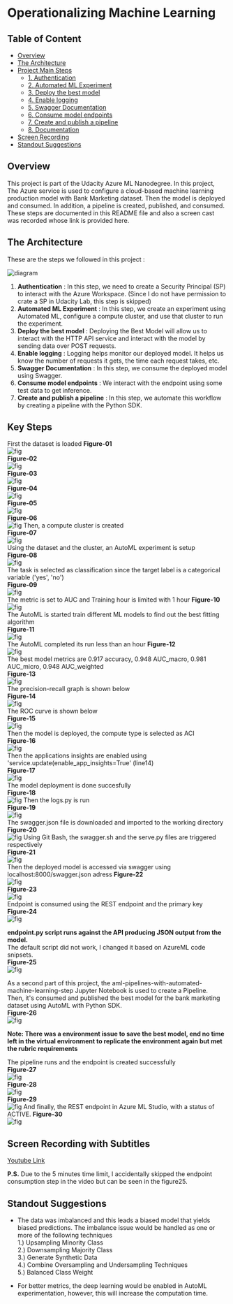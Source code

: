 # Operationalizing Machine Learning

## Table of Content
* [Overview](#overview)
* [The Architecture](#the-architecture)
* [Project Main Steps](#key-steps)
    * [1. Authentication](#authentication)
    * [2. Automated ML Experiment](#automated-ml-experiment)
    * [3. Deploy the best model](#deploy-the-best-model)
    * [4. Enable logging](#enable-logging)
    * [5. Swagger Documentation](#swagger-documentation)
    * [6. Consume model endpoints](#consume-model-endpoints)
    * [7. Create and publish a pipeline](#create-and-publish-a-pipeline)
    * [8. Documentation](#documentation)
* [Screen Recording](#Screen-Recording-with-Subtitles)
* [Standout Suggestions](#Standout-Suggestions)

## Overview
This project is part of the Udacity Azure ML Nanodegree.
In this project, The Azure service is used to configure a cloud-based machine learning production model with Bank Marketing dataset. Then the model is deployed and consumed. In addition, a pipeline is created, published, and consumed. These steps are documented in this README file and also a screen cast was recorded whose link is provided here.

## The Architecture
These are the steps we followed in this project :

![diagram](img/architecture.png)

1. **Authentication** : In this step, we need to create a Security Principal (SP) to interact with the Azure Workspace. (Since I do not have permission to crate a SP in Udacity Lab, this step is skipped)
2. **Automated ML Experiment** : In this step, we create an experiment using Automated ML, configure a compute cluster, and use that cluster to run the experiment.
3. **Deploy the best model** : Deploying the Best Model will allow us to interact with the HTTP API service and interact with the model by sending data over POST requests.
4. **Enable logging** : Logging helps monitor our deployed model. It helps us know the number of requests it gets, the time each request takes, etc.
5. **Swagger Documentation** : In this step, we consume the deployed model using Swagger.
6. **Consume model endpoints** : We interact with the endpoint using some test data to get inference.
7. **Create and publish a pipeline** : In this step, we automate this workflow by creating a pipeline with the Python SDK.

## Key Steps  
First the dataset is loaded
**Figure-01**  
![fig](img/fig01.png)  
**Figure-02**  
![fig](img/fig02.png)  
**Figure-03**  
![fig](img/fig03.png)  
**Figure-04**  
![fig](img/fig04.png)  
**Figure-05**  
![fig](img/fig05.png)  
**Figure-06**  
![fig](img/fig06.png)
Then, a compute cluster is created  
**Figure-07**  
![fig](img/fig07.png)  
Using the dataset and the cluster, an AutoML experiment is setup  
**Figure-08**  
![fig](img/fig08.png)  
The task is selected as classification since the target label is a categorical variable ('yes', 'no')  
**Figure-09**  
![fig](img/fig09.png)  
The metric is set to AUC and Training hour is limited with 1 hour 
**Figure-10**  
![fig](img/fig10.png)  
The AutoML is started train different ML models to find out the best fitting algorithm  
**Figure-11**  
![fig](img/fig11.png)  
The AutoML completed its run less than an hour
**Figure-12**  
![fig](img/fig12.png)  
The best model metrics are 0.917 accuracy, 0.948 AUC_macro, 0.981 AUC_micro, 0.948 AUC_weighted  
**Figure-13**  
![fig](img/fig13.png)  
The precision-recall graph is shown below  
**Figure-14**  
![fig](img/fig14.png)  
The ROC curve is shown below  
**Figure-15**  
![fig](img/fig15.png)  
Then the model is deployed, the compute type is selected as ACI  
**Figure-16**  
![fig](img/fig16.png)  
Then the applications insights are enabled using 'service.update(enable_app_insights=True' (line14)  
**Figure-17**  
![fig](img/fig17.png)  
The model deployment is done succesfully  
**Figure-18**  
![fig](img/fig18.png)
Then the logs.py is run  
**Figure-19**  
![fig](img/fig19.png)  
The swagger.json file is downloaded and imported to the working directory  
**Figure-20**  
![fig](img/fig20.png)
Using Git Bash, the swagger.sh and the serve.py files are triggered respectively  
**Figure-21**  
![fig](img/fig21.png)  
Then the deployed model is accessed via swagger using localhost:8000/swagger.json adress
**Figure-22**  
![fig](img/fig22.png)  
**Figure-23**  
![fig](img/fig23.png)  
Endpoint is consumed using the REST endpoint and the primary key  
**Figure-24**  
![fig](img/fig24.png)  

**endpoint.py script runs against the API producing JSON output from the model.**  
The default script did not work, I changed it based on AzureML code snipsets.  
**Figure-25**  
![fig](img/fig25.png)  

As a second part of this project, the aml-pipelines-with-automated-machine-learning-step Jupyter Notebook is used to create a Pipeline.  
Then, it's consumed and published the best model for the bank marketing dataset using AutoML with Python SDK.  
**Figure-26**  
![fig](img/fig26.png)  

**Note: There was a environment issue to save the best model, end no time left in the virtual environment to replicate the environment again but met the rubric requirements**

The pipeline runs and the endpoint is created successfully  
**Figure-27**  
![fig](img/fig27.png)  
**Figure-28**  
![fig](img/fig28.png)  
**Figure-29**  
![fig](img/fig29.png) 
And finally, the REST endpoint in Azure ML Studio, with a status of ACTIVE.
**Figure-30**  
![fig](img/fig30.png) 


## Screen Recording with Subtitles
[Youtube Link](https://www.youtube.com/watch?v=5iA5eBRqGTU)

**P.S.** Due to the 5 minutes time limit, I accidentally skipped the endpoint consumption step in the video but can be seen in the figure25.

## Standout Suggestions
* The data was imbalanced and this leads a biased model that yields biased predictions. The imbalance issue would be handled as one or more of the following techniques  
1.) Upsampling Minority Class  
2.) Downsampling Majority Class  
3.) Generate Synthetic Data  
4.) Combine Oversampling and Undersampling Techniques  
5.) Balanced Class Weight  

* For better metrics, the deep learning would be enabled in AutoML experimentation, however, this will increase the computation time.



